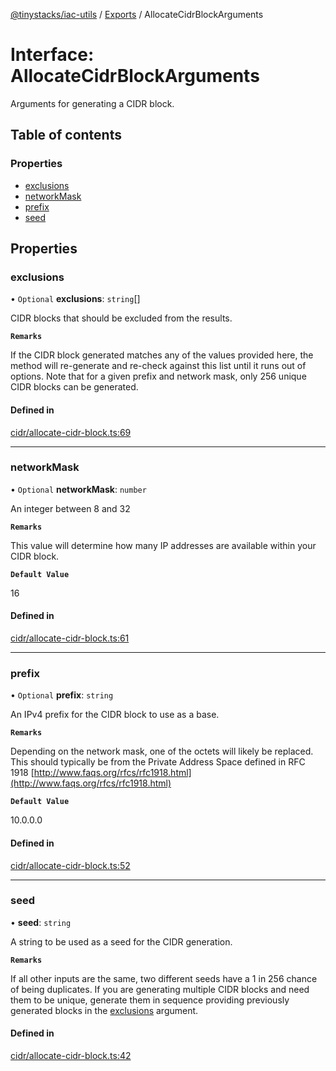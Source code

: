 [@tinystacks/iac-utils](../README.md) / [Exports](../modules.md) / AllocateCidrBlockArguments

# Interface: AllocateCidrBlockArguments

Arguments for generating a CIDR block.

## Table of contents

### Properties

- [exclusions](AllocateCidrBlockArguments.md#exclusions)
- [networkMask](AllocateCidrBlockArguments.md#networkmask)
- [prefix](AllocateCidrBlockArguments.md#prefix)
- [seed](AllocateCidrBlockArguments.md#seed)

## Properties

### exclusions

• `Optional` **exclusions**: `string`[]

CIDR blocks that should be excluded from the results.

**`Remarks`**

If the CIDR block generated matches any of the values provided here, the method will re-generate and re-check against this list until it runs out of options.
Note that for a given prefix and network mask, only 256 unique CIDR blocks can be generated.

#### Defined in

[cidr/allocate-cidr-block.ts:69](https://github.com/tinystacks/iac-utils/blob/347f7fd/src/cidr/allocate-cidr-block.ts#L69)

___

### networkMask

• `Optional` **networkMask**: `number`

An integer between 8 and 32

**`Remarks`**

This value will determine how many IP addresses are available within your CIDR block.

**`Default Value`**

16

#### Defined in

[cidr/allocate-cidr-block.ts:61](https://github.com/tinystacks/iac-utils/blob/347f7fd/src/cidr/allocate-cidr-block.ts#L61)

___

### prefix

• `Optional` **prefix**: `string`

An IPv4 prefix for the CIDR block to use as a base.

**`Remarks`**

Depending on the network mask, one of the octets will likely be replaced.
This should typically be from the Private Address Space defined in RFC 1918 [http://www.faqs.org/rfcs/rfc1918.html](http://www.faqs.org/rfcs/rfc1918.html)

**`Default Value`**

10.0.0.0

#### Defined in

[cidr/allocate-cidr-block.ts:52](https://github.com/tinystacks/iac-utils/blob/347f7fd/src/cidr/allocate-cidr-block.ts#L52)

___

### seed

• **seed**: `string`

A string to be used as a seed for the CIDR generation.

**`Remarks`**

If all other inputs are the same, two different seeds have a 1 in 256 chance of being duplicates.
If you are generating multiple CIDR blocks and need them to be unique, generate them in sequence providing previously generated blocks in the [exclusions](AllocateCidrBlockArguments.md#exclusions) argument.

#### Defined in

[cidr/allocate-cidr-block.ts:42](https://github.com/tinystacks/iac-utils/blob/347f7fd/src/cidr/allocate-cidr-block.ts#L42)
